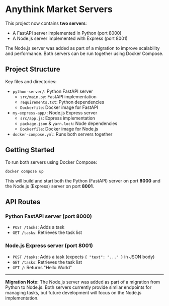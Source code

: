 
# Anythink Market Servers

This project now contains **two servers**:

- A FastAPI server implemented in Python (port 8000)
- A Node.js server implemented with Express (port 8001)

The Node.js server was added as part of a migration to improve scalability and performance. Both servers can be run together using Docker Compose.


## Project Structure

Key files and directories:

- `python-server/`: Python FastAPI server
  - `src/main.py`: FastAPI implementation
  - `requirements.txt`: Python dependencies
  - `Dockerfile`: Docker image for FastAPI
- `my-express-app/`: Node.js Express server
  - `src/app.js`: Express implementation
  - `package.json` & `yarn.lock`: Node dependencies
  - `Dockerfile`: Docker image for Node.js
- `docker-compose.yml`: Runs both servers together


## Getting Started

To run both servers using Docker Compose:

```shell
docker compose up
```

This will build and start both the Python (FastAPI) server on port **8000** and the Node.js (Express) server on port **8001**.


## API Routes

### Python FastAPI server (port 8000)
- `POST /tasks`: Adds a task
- `GET /tasks`: Retrieves the task list

### Node.js Express server (port 8001)
- `POST /tasks`: Adds a task (expects `{ "text": "..." }` in JSON body)
- `GET /tasks`: Retrieves the task list
- `GET /`: Returns "Hello World"

---

**Migration Note:**
The Node.js server was added as part of a migration from Python to Node.js. Both servers currently provide similar endpoints for managing tasks, but future development will focus on the Node.js implementation.
